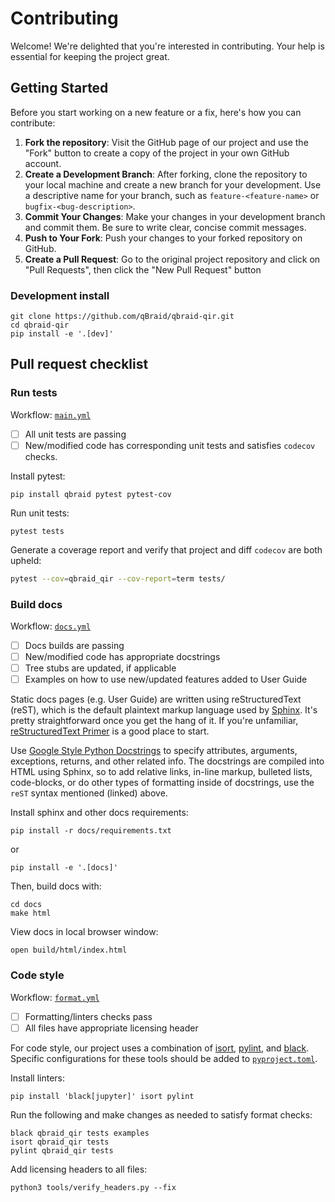# Contributing

Welcome! We're delighted that you're interested in contributing. Your help is essential for keeping the project great.

## Getting Started

Before you start working on a new feature or a fix, here's how you can contribute:

1. **Fork the repository**: Visit the GitHub page of our project and use the "Fork" button to create a copy of the project in your own GitHub account.
2. **Create a Development Branch**: After forking, clone the repository to your local machine and create a new branch for your development. Use a descriptive name for your branch, such as `feature-<feature-name>` or `bugfix-<bug-description>`.
3. **Commit Your Changes**: Make your changes in your development branch and commit them. Be sure to write clear, concise commit messages.
4. **Push to Your Fork**: Push your changes to your forked repository on GitHub.
5. **Create a Pull Request**: Go to the original project repository and click on "Pull Requests", then click the "New Pull Request" button

### Development install

```shell
git clone https://github.com/qBraid/qbraid-qir.git
cd qbraid-qir
pip install -e '.[dev]'
```

## Pull request checklist

### Run tests

Workflow: [`main.yml`](.github/workflows/main.yml)

- [ ] All unit tests are passing
- [ ] New/modified code has corresponding unit tests and satisfies ``codecov`` checks.

Install pytest:

```shell
pip install qbraid pytest pytest-cov
```

Run unit tests:

```shell
pytest tests
```

Generate a coverage report and verify that project and diff ``codecov`` are both upheld:

```bash
pytest --cov=qbraid_qir --cov-report=term tests/
```

### Build docs

Workflow: [`docs.yml`](.github/workflows/docs.yml)

- [ ] Docs builds are passing
- [ ] New/modified code has appropriate docstrings
- [ ] Tree stubs are updated, if applicable
- [ ] Examples on how to use new/updated features added to User Guide

Static docs pages (e.g. User Guide) are written using reStructuredText (reST), which is the default plaintext markup language used by [Sphinx](https://docs.readthedocs.io/en/stable/intro/getting-started-with-sphinx.html). It's pretty straightforward once you get the hang of it. If you're unfamiliar, [reStructuredText Primer](https://www.sphinx-doc.org/en/master/usage/restructuredtext/basics.html#restructuredtext-primer) is a good place to start.

Use [Google Style Python Docstrings](https://sphinxcontrib-napoleon.readthedocs.io/en/latest/example_google.html)
to specify attributes, arguments, exceptions, returns, and other related info. The docstrings are compiled into HTML using Sphinx, so to add relative links, in-line markup, bulleted lists, code-blocks, or do other types of formatting inside of docstrings, use the `reST` syntax mentioned (linked) above.

Install sphinx and other docs requirements:

```shell
pip install -r docs/requirements.txt
```

or

```shell
pip install -e '.[docs]'
```

Then, build docs with:

```shell
cd docs
make html
```

View docs in local browser window:

```shell
open build/html/index.html
```

### Code style

Workflow: [`format.yml`](.github/workflows/format.yml)

- [ ] Formatting/linters checks pass
- [ ] All files have appropriate licensing header

For code style, our project uses a combination of [isort](https://github.com/PyCQA/isort), [pylint](https://github.com/pylint-dev/pylint),
and [black](https://github.com/psf/black). Specific configurations for these tools should be added to [`pyproject.toml`](pyproject.toml).

Install linters:

```shell
pip install 'black[jupyter]' isort pylint
```

Run the following and make changes as needed to satisfy format checks:

```shell
black qbraid_qir tests examples
isort qbraid_qir tests
pylint qbraid_qir tests
```

Add licensing headers to all files:

```shell
python3 tools/verify_headers.py --fix
```
